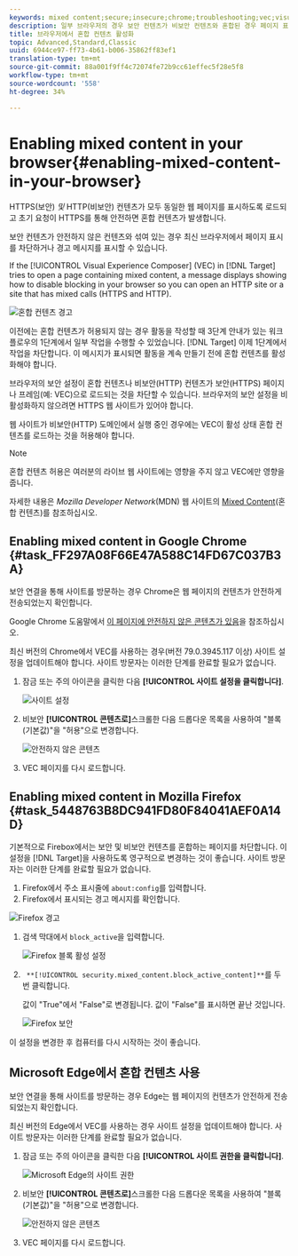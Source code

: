 ```yaml
---
keywords: mixed content;secure;insecure;chrome;troubleshooting;vec;visual experience composer;unsecure;http;https;firefox;internet explorer
description: 일부 브라우저의 경우 보안 컨텐츠가 비보안 컨텐츠와 혼합된 경우 페이지 표시를 차단합니다.
title: 브라우저에서 혼합 컨텐츠 활성화
topic: Advanced,Standard,Classic
uuid: 6944ce97-ff73-4b61-b006-35862ff83ef1
translation-type: tm+mt
source-git-commit: 88a001f9ff4c72074fe72b9cc61effec5f28e5f8
workflow-type: tm+mt
source-wordcount: '558'
ht-degree: 34%

---
```



# Enabling mixed content in your browser{#enabling-mixed-content-in-your-browser}

HTTPS(보안) *및* HTTP(비보안) 컨텐츠가 모두 동일한 웹 페이지를 표시하도록 로드되고 초기 요청이 HTTPS를 통해 안전하면 혼합 컨텐츠가 발생합니다.

보안 컨텐츠가 안전하지 않은 컨텐츠와 섞여 있는 경우 최신 브라우저에서 페이지 표시를 차단하거나 경고 메시지를 표시할 수 있습니다.

If the [!UICONTROL Visual Experience Composer] (VEC) in [!DNL Target] tries to open a page containing mixed content, a message displays showing how to disable blocking in your browser so you can open an HTTP site or a site that has mixed calls (HTTPS and HTTP).

![혼합 컨텐츠 경고](/help/c-experiences/c-visual-experience-composer/r-troubleshoot-composer/assets/mixed_content_warning.png)

이전에는 혼합 컨텐츠가 허용되지 않는 경우 활동을 작성할 때 3단계 안내가 있는 워크플로우의 1단계에서 일부 작업을 수행할 수 있었습니다. [!DNL Target] 이제 1단계에서 작업을 차단합니다. 이 메시지가 표시되면 활동을 계속 만들기 전에 혼합 컨텐츠를 활성화해야 합니다.

브라우저의 보안 설정이 혼합 컨텐츠나 비보안(HTTP) 컨텐츠가 보안(HTTPS) 페이지나 프레임(예: VEC)으로 로드되는 것을 차단할 수 있습니다. 브라우저의 보안 설정을 비활성화하지 않으려면 HTTPS 웹 사이트가 있어야 합니다.

웹 사이트가 비보안(HTTP) 도메인에서 실행 중인 경우에는 VEC이 활성 상태 혼합 컨텐츠를 로드하는 것을 허용해야 합니다.

>[!NOTE]
>
>혼합 컨텐츠 허용은 여러분의 라이브 웹 사이트에는 영향을 주지 않고 VEC에만 영향을 줍니다.

자세한 내용은 *Mozilla Developer Network*(MDN) 웹 사이트의 [Mixed Content](https://developer.mozilla.org/en-US/docs/Web/Security/Mixed_content)(혼합 컨텐츠)를 참조하십시오.

## Enabling mixed content in Google Chrome {#task_FF297A08F66E47A588C14FD67C037B3A}

보안 연결을 통해 사이트를 방문하는 경우 Chrome은 웹 페이지의 컨텐츠가 안전하게 전송되었는지 확인합니다.

Google Chrome 도움말에서 [이 페이지에 안전하지 않은 콘텐츠가 있음](https://support.google.com/chrome/answer/1342714?hl=en)을 참조하십시오.

최신 버전의 Chrome에서 VEC를 사용하는 경우(버전 79.0.3945.117 이상) 사이트 설정을 업데이트해야 합니다. 사이트 방문자는 이러한 단계를 완료할 필요가 없습니다.

1. 잠금 또는 주의 아이콘을 클릭한 다음 **[!UICONTROL 사이트 설정을 클릭합니다]**.

   ![사이트 설정](/help/c-experiences/c-visual-experience-composer/r-troubleshoot-composer/assets/site-settings.png)

1. 비보안 **[!UICONTROL 콘텐츠로]**&#x200B;스크롤한 다음 드롭다운 목록을 사용하여 &quot;블록(기본값)&quot;을 &quot;허용&quot;으로 변경합니다.

   ![안전하지 않은 콘텐츠](/help/c-experiences/c-visual-experience-composer/r-troubleshoot-composer/assets/insecure-content.png)

1. VEC 페이지를 다시 로드합니다.

## Enabling mixed content in Mozilla Firefox {#task_5448763B8DC941FD80F84041AEF0A14D}

기본적으로 Firebox에서는 보안 및 비보안 컨텐츠를 혼합하는 페이지를 차단합니다. 이 설정을 [!DNL Target]을 사용하도록 영구적으로 변경하는 것이 좋습니다. 사이트 방문자는 이러한 단계를 완료할 필요가 없습니다.

1. Firefox에서 주소 표시줄에 `about:config`를 입력합니다.
1.  Firefox에서 표시되는 경고 메시지를 확인합니다. 

   ![Firefox 경고](/help/c-experiences/c-visual-experience-composer/r-troubleshoot-composer/assets/firefox.png)

1. 검색 막대에서 `block_active`을 입력합니다.

   ![Firefox 블록 활성 설정](/help/c-experiences/c-visual-experience-composer/r-troubleshoot-composer/assets/firefox3.png)

1. ` **[!UICONTROL security.mixed_content.block_active_content]**`를 두 번 클릭합니다.

   값이 &quot;True&quot;에서 &quot;False&quot;로 변경됩니다. 값이 &quot;False&quot;를 표시하면 끝난 것입니다.

   ![Firefox 보안](/help/c-experiences/c-visual-experience-composer/r-troubleshoot-composer/assets/firefox2.png)

이 설정을 변경한 후 컴퓨터를 다시 시작하는 것이 좋습니다.

## Microsoft Edge에서 혼합 컨텐츠 사용

보안 연결을 통해 사이트를 방문하는 경우 Edge는 웹 페이지의 컨텐츠가 안전하게 전송되었는지 확인합니다.

최신 버전의 Edge에서 VEC를 사용하는 경우 사이트 설정을 업데이트해야 합니다. 사이트 방문자는 이러한 단계를 완료할 필요가 없습니다.

1. 잠금 또는 주의 아이콘을 클릭한 다음 **[!UICONTROL 사이트 권한을 클릭합니다]**.

   ![Microsoft Edge의 사이트 권한](/help/c-experiences/c-visual-experience-composer/r-troubleshoot-composer/assets/ms-edge.png)

1. 비보안 **[!UICONTROL 콘텐츠로]**&#x200B;스크롤한 다음 드롭다운 목록을 사용하여 &quot;블록(기본값)&quot;을 &quot;허용&quot;으로 변경합니다.

   ![안전하지 않은 콘텐츠](/help/c-experiences/c-visual-experience-composer/r-troubleshoot-composer/assets/ms-edge-2.png)

1. VEC 페이지를 다시 로드합니다.